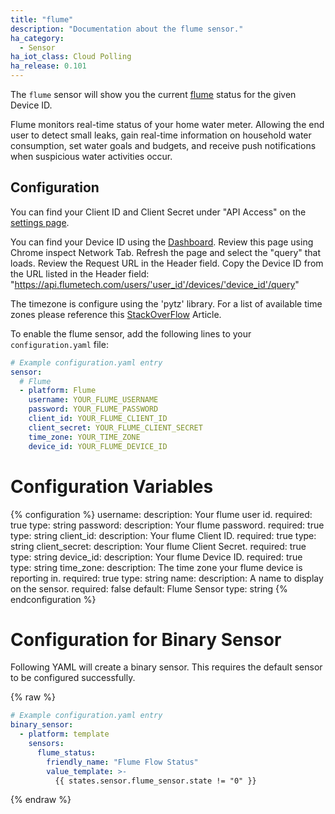 ```yaml
---
title: "flume"
description: "Documentation about the flume sensor."
ha_category:
  - Sensor
ha_iot_class: Cloud Polling
ha_release: 0.101
---
```


The `flume` sensor will show you the current [flume](https://portal.flumetech.com/) status for the given Device ID.

Flume monitors real-time status of your home water meter. Allowing the end user to detect small leaks, gain real-time information on household water consumption, set water goals and budgets, and receive push notifications when suspicious water activities occur. 

## Configuration

You can find your Client ID and Client Secret under "API Access" on the [settings page](https://https://portal.flumetech.com/#settings). 

You can find your Device ID using the [Dashboard](https://portal.flumetech.com/#dashboard). Review this page using Chrome inspect Network Tab. Refresh the page and select the "query" that loads. Review the Request URL in the Header field. Copy the Device ID from the URL listed in the Header field: "https://api.flumetech.com/users/'user_id'/devices/'device_id'/query"

The timezone is configure using the 'pytz' library. For a list of available time zones please reference this [StackOverFlow](https://stackoverflow.com/questions/13866926/is-there-a-list-of-pytz-timezones) Article. 

To enable the flume sensor, add the following lines to your `configuration.yaml` file:

```yaml
# Example configuration.yaml entry
sensor:
  # Flume
  - platform: Flume
    username: YOUR_FLUME_USERNAME
    password: YOUR_FLUME_PASSWORD
    client_id: YOUR_FLUME_CLIENT_ID
    client_secret: YOUR_FLUME_CLIENT_SECRET
    time_zone: YOUR_TIME_ZONE
    device_id: YOUR_FLUME_DEVICE_ID
```

# Configuration Variables

{% configuration %}
username:
  description: Your flume user id.
  required: true
  type: string
password:
  description: Your flume password.
  required: true
  type: string
client_id:
  description: Your flume Client ID.
  required: true
  type: string
client_secret:
  description: Your flume Client Secret.
  required: true
  type: string
device_id:
  description: Your flume Device ID.
  required: true
  type: string
time_zone:
  description: The time zone your flume device is reporting in.
  required: true
  type: string
name:
  description: A name to display on the sensor.
  required: false
  default: Flume Sensor
  type: string
{% endconfiguration %}

# Configuration for Binary Sensor

Following YAML will create a binary sensor. This requires the default sensor to be configured successfully.

{% raw %}
```yaml
# Example configuration.yaml entry
binary_sensor:
  - platform: template
    sensors:
      flume_status:
        friendly_name: "Flume Flow Status"
        value_template: >-
          {{ states.sensor.flume_sensor.state != "0" }}
```
{% endraw %}
